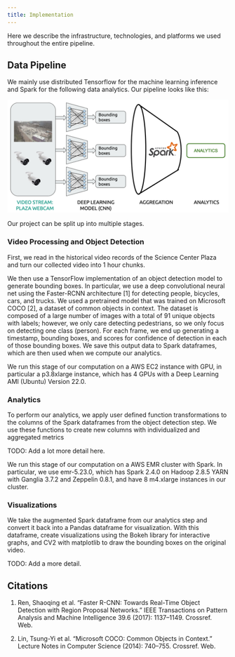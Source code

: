 ```yaml
---
title: Implementation
---
```

Here we describe the infrastructure, technologies, and platforms we used
throughout the entire pipeline.

## Data Pipeline

We mainly use distributed Tensorflow for the machine learning inference and
Spark for the following data analytics.
Our pipeline looks like this:

![implementation](images/pipeline.png)

Our project can be split up into multiple stages.

### Video Processing and Object Detection

First, we read in the historical video records of the Science Center Plaza and turn our collected video into 1 hour chunks.

We then use a TensorFlow implementation of an object detection model to generate bounding boxes.
In particular, we use a deep convolutional neural net using the Faster-RCNN architecture [1]
for detecting people, bicycles, cars, and trucks. We used a pretrained model that was trained on Microsoft COCO [2], 
a dataset of common objects in context. The dataset is composed of a large number of images with a total of 91 unique
objects with labels; however, we only care detecting pedestrians, so we only focus on detecting one class (person). 
For each frame, we end up generating a timestamp, bounding boxes, and scores for confidence of detection in each of those 
bounding boxes. We save this output data to Spark dataframes, which are then used when we compute our analytics.

We run this stage of our computation on a AWS EC2 instance with GPU, in particular a p3.8xlarge instance, which has 4 GPUs
with a Deep Learning AMI (Ubuntu) Version 22.0.

### Analytics

To perform our analytics, we apply user defined function transformations to the columns of the Spark dataframes from the object detection step. We use these functions to create new columns with individualized and aggregated metrics 

TODO: Add a lot more detail here.

We run this stage of our computation on a AWS EMR cluster with Spark. In particular, we use emr-5.23.0, which has
Spark 2.4.0 on Hadoop 2.8.5 YARN with Ganglia 3.7.2 and Zeppelin 0.8.1, and have 8 m4.xlarge instances in our cluster.

### Visualizations
We take the augmented Spark dataframe from our analytics step and convert it back into a Pandas dataframe for
visualization. With this dataframe, create visualizations using the Bokeh library for interactive graphs,
and CV2 with matplotlib to draw the bounding boxes on the original video.

TODO: Add a more detail.


## Citations

1. Ren, Shaoqing et al. “Faster R-CNN: Towards Real-Time Object Detection with Region Proposal Networks.” IEEE Transactions on Pattern Analysis and Machine Intelligence 39.6 (2017): 1137–1149. Crossref. Web.

2. Lin, Tsung-Yi et al. “Microsoft COCO: Common Objects in Context.” Lecture Notes in Computer Science (2014): 740–755. Crossref. Web.
